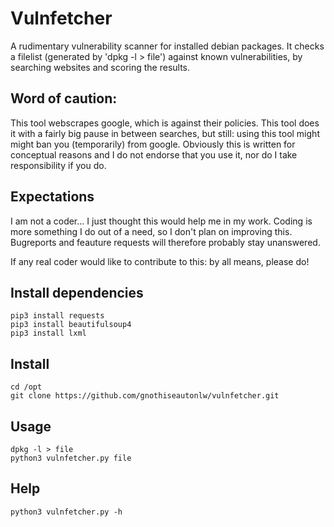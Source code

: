 # Vulnfetcher
A rudimentary vulnerability scanner for installed debian packages. It checks a filelist (generated by 'dpkg -l > file') against known vulnerabilities, by searching websites and scoring the results.

## Word of caution: 
This tool webscrapes google, which is against their policies. This tool does it with a fairly big pause in between searches, but still: using this tool might might ban you (temporarily) from google. Obviously this is written for conceptual reasons and I do not endorse that you use it, nor do I take responsibility if you do.

## Expectations
I am not a coder... I just thought this would help me in my work. Coding is more something I do out of a need, so I don't plan on improving this. Bugreports and feauture requests will therefore probably stay unanswered.

If any real coder would like to contribute to this: by all means, please do!

## Install dependencies
```
pip3 install requests
pip3 install beautifulsoup4
pip3 install lxml
```
## Install
```
cd /opt
git clone https://github.com/gnothiseautonlw/vulnfetcher.git
```
## Usage
```
dpkg -l > file
python3 vulnfetcher.py file
```
## Help
```
python3 vulnfetcher.py -h
```

